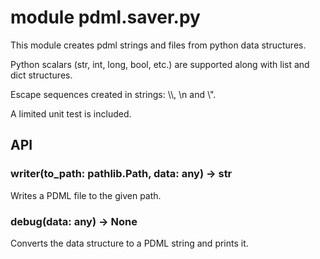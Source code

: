 # module pdml.saver.py

This module creates pdml strings and files
from python data structures.

Python scalars (str, int, long, bool, etc.)
are supported along with list and dict 
structures.

Escape sequences created in strings:
\\\\, \\n and \\\".

A limited unit test is included.

## API

### writer(to_path: pathlib.Path, data: any) -> str
Writes a PDML file to the given path.

### debug(data: any) -> None
Converts the data structure to a PDML
string and prints it.